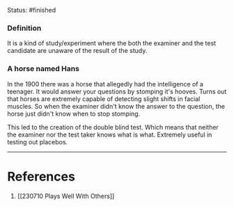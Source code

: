 Status: #finished 
### Definition
It is a kind of study/experiment where the both the examiner and the test candidate are unaware of the result of the study. 
### A horse named Hans
In the 1900 there was a horse that allegedly had the intelligence of a teenager. It would answer your questions by stomping it's hooves. Turns out that horses are extremely capable of detecting slight shifts in facial muscles. So when the examiner didn't know the answer to the question, the horse just didn't know when to stop stomping. 

This led to the creation of the double blind test. Which means that neither the examiner nor the test taker knows what is what. Extremely useful in testing out placebos. 




---
# References
1. [[230710 Plays Well With Others]]